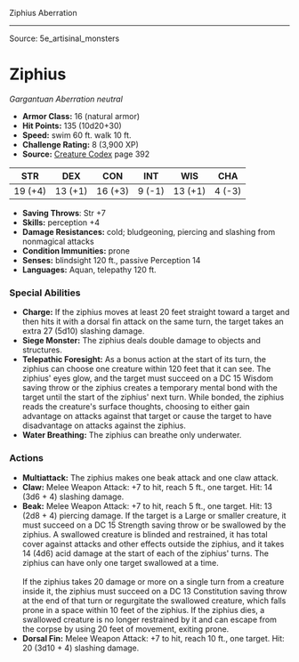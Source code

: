 <MonsterName/>Ziphius</MonsterName>
<CreatureType/>Aberration</CreatureType>



---

Source: 5e_artisinal_monsters

# Ziphius

*Gargantuan* *Aberration* *neutral*

- **Armor Class:** 16 (natural armor)
- **Hit Points:** 135 (10d20+30)
- **Speed:** swim 60 ft. walk 10 ft.
- **Challenge Rating:** 8 (3,900 XP)
- **Source:** [Creature Codex](https://koboldpress.com/kpstore/product/creature-codex-for-5th-edition-dnd) page 392

| STR | DEX | CON | INT | WIS | CHA |
| --- | --- | --- | --- | --- | --- |
| 19 (+4) | 13 (+1) | 16 (+3) | 9 (-1) | 13 (+1) | 4 (-3) |

- **Saving Throws**: Str +7
- **Skills:** perception +4
- **Damage Resistances:** cold; bludgeoning, piercing and slashing from nonmagical attacks
- **Condition Immunities:** prone
- **Senses:** blindsight 120 ft., passive Perception 14
- **Languages:** Aquan, telepathy 120 ft.

### Special Abilities

- **Charge:** If the ziphius moves at least 20 feet straight toward a target and then hits it with a dorsal fin attack on the same turn, the target takes an extra 27 (5d10) slashing damage.
- **Siege Monster:** The ziphius deals double damage to objects and structures.
- **Telepathic Foresight:** As a bonus action at the start of its turn, the ziphius can choose one creature within 120 feet that it can see. The ziphius' eyes glow, and the target must succeed on a DC 15 Wisdom saving throw or the ziphius creates a temporary mental bond with the target until the start of the ziphius' next turn. While bonded, the ziphius reads the creature's surface thoughts, choosing to either gain advantage on attacks against that target or cause the target to have disadvantage on attacks against the ziphius.
- **Water Breathing:** The ziphius can breathe only underwater.

### Actions

- **Multiattack:** The ziphius makes one beak attack and one claw attack.
- **Claw:** Melee Weapon Attack: +7 to hit, reach 5 ft., one target. Hit: 14 (3d6 + 4) slashing damage.
- **Beak:** Melee Weapon Attack: +7 to hit, reach 5 ft., one target. Hit: 13 (2d8 + 4) piercing damage. If the target is a Large or smaller creature, it must succeed on a DC 15 Strength saving throw or be swallowed by the ziphius. A swallowed creature is blinded and restrained, it has total cover against attacks and other effects outside the ziphius, and it takes 14 (4d6) acid damage at the start of each of the ziphius' turns. The ziphius can have only one target swallowed at a time. <br><br>If the ziphius takes 20 damage or more on a single turn from a creature inside it, the ziphius must succeed on a DC 13 Constitution saving throw at the end of that turn or regurgitate the swallowed creature, which falls prone in a space within 10 feet of the ziphius. If the ziphius dies, a swallowed creature is no longer restrained by it and can escape from the corpse by using 20 feet of movement, exiting prone.
- **Dorsal Fin:** Melee Weapon Attack: +7 to hit, reach 10 ft., one target. Hit: 20 (3d10 + 4) slashing damage.




